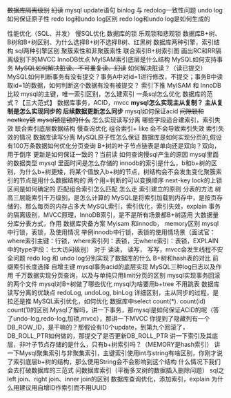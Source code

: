 ~~数据库隔离级别~~
~~幻读~~
mysql update语句 binlog 与 redolog一致性问题
undo log如何保证原子性
redo log和undo log区别
redo log和undo log是如何生成的

性能优化（SQL、并发）
慢SQL优化
数据库的锁
乐观锁和悲观锁
数据库B+树、B树和B+树区别、为什么选择B+树不选择B树、红黑树
数据库两种引擎，索引结构
sql两种引擎区别
聚簇索性和非聚簇索性
联合索引B+树索引图
画出RC和RR隔离级别下的MVCC
InnoDB优点
MyISAM索引底层是什么结构
MySQL如何支持事务
~~MySQL如何解决脏读、不可重复读、幻读~~
如何解决脏读？（读已提交）MySQL如何判断事务有没有提交？事务A中对id=1进行修改，不提交；事务B中读取id=1的数据，如何判断这个数据有没有被提交？
索引下推
MyISAM 和 InnoDB 比较
mysql的主键，唯一索引区别，怎么建索引
一条sql怎么优化
数据库的范式？【三大范式】
数据库事务，ACID，mvcc
**mysql怎么实现主从复制？**
**主从复制是怎么实现同步的 后续数据更新怎么同步**
mysql如何保证acid
~~间隙锁和nextkey锁~~
~~mysql锁是锁的什么~~
怎么实现读写分离
哪些字段适合建索引，索引失效
联合索引底层数据结构
慢查询优化
组合索引+ like 会不会导致索引失效
索引失效的情况
数据库读写分离
MySQL原子性怎么保证
数据库是如何实现分页的,假设有100万条数据如何优化分页查询
B+树的叶子节点链表是单向还是双向？双向，用于倒序
更新是如何保证一致的？当前读
如何查询慢sql产生的原因
mysql里面的数据类型
mysql 里面时间是怎么存储的
innodb的索引是什么，b和b+树的区别，为什么b+树更矮，将某个值放入b+树的节点，树结构会不会发生变化聚簇索引的节点是用什么数据结构的
两个用=判断的可以变换顺序
next-key lock的上锁区间是如何确定的
匹配组合索引怎么匹配 怎么走
索引建立的原则
分表的方法
树高三层能索引千万级别，是怎么计算的
MySQL是将索引加载到内存中，是按页存储的，那么每页的内存占多大
MySQL索引，索引优化，索引失效，explain
事务的隔离级别，MVCC原理，InnoDB索引，是不是所有场景都B+树适用
大数据量分库分表方式，作用
数据库灾备方案
Myisam 和innodb， memory区别
mysql中行锁，表锁，及使用情况
举例innodb中行锁，表锁的使用情场景（面试官：where索引主键：行锁，where索引列：表锁，无where索引：表锁，EXPLAIN中的type字段：七大访问级别）
对于 读读， 读写， 写写，mvcc会发生线程不安全问题
redo log 和 undo log分别实现了数据库的什么
B+树和hash表的对比
前缀索引长度选择
自增主键
mysql事务acid的底层实现
MySQL三种log日志以及作用
千万数据实现分页查询，以及与单纯只用limit分页的区别
mysql实现事务回滚的两个文件
mysql对B+树做了哪些优化
mysql为啥要用b+tree 不用跳表
数据库读写分离的优缺点
redoLog, undoLog, binLog 详细区别，主从同步的过程，是拉还是推
MySQL索引优化，如何优化
数据库中select count(*). count(id) count(1)的区别
Mysql了解吗，讲一下事务，那mysql是如何保证ACID的呢（答了undo-log,redo-log,加锁,mvcc），那讲一下MVCC
你提到了隐藏列有一个DB_ROW_ID，是干嘛的？那假设有10个update，到第九个回滚了，DB_ROLL_PTR如何做的，那提交了是否更新DB_ROLL_PTR
讲一下索引及其底层，非叶子节点存储的是什么，只有b+树索引吗？（MEMORY是hash索引）
讲一下Mysql聚集索引与非聚集索引，主键索引使用int与string有啥区别，你刚才说了索引底层b+树的结构，那么使用String会不会影响到这个结构
什么情况下我们会去打破数据库的三范式
问数据库索引（平衡多叉树的数据插入删除问题）
sql之left join、right join、inner join的区别
数据库查询优化，添加索引，explain
为什么用建议用自增ID作索引而不用UUID